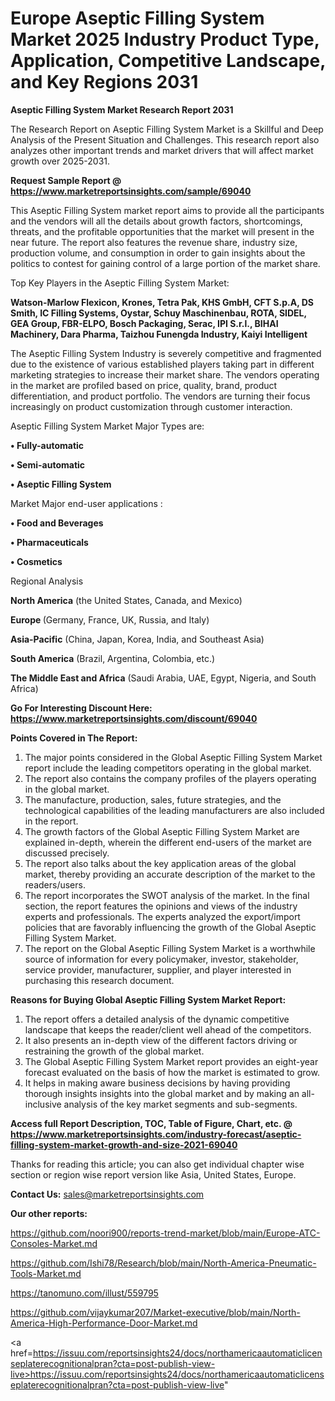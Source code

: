 # Europe Aseptic Filling System Market 2025 Industry Product Type, Application, Competitive Landscape, and Key Regions 2031

<strong>Aseptic Filling System Market Research Report 2031</strong>

The Research Report on Aseptic Filling System Market is a Skillful and Deep Analysis of the Present Situation and Challenges. This research report also analyzes other important trends and market drivers that will affect market growth over 2025-2031.

<strong>Request Sample Report @ <a href=https://www.marketreportsinsights.com/sample/69040>https://www.marketreportsinsights.com/sample/69040</a></strong>

This Aseptic Filling System market report aims to provide all the participants and the vendors will all the details about growth factors, shortcomings, threats, and the profitable opportunities that the market will present in the near future. The report also features the revenue share, industry size, production volume, and consumption in order to gain insights about the politics to contest for gaining control of a large portion of the market share.

Top Key Players in the Aseptic Filling System Market:

<strong>Watson-Marlow Flexicon, Krones, Tetra Pak, KHS GmbH, CFT S.p.A, DS Smith, IC Filling Systems, Oystar, Schuy Maschinenbau, ROTA, SIDEL, GEA Group, FBR-ELPO, Bosch Packaging, Serac, IPI S.r.l., BIHAI Machinery, Dara Pharma, Taizhou Funengda Industry, Kaiyi Intelligent</strong>

The Aseptic Filling System Industry is severely competitive and fragmented due to the existence of various established players taking part in different marketing strategies to increase their market share. The vendors operating in the market are profiled based on price, quality, brand, product differentiation, and product portfolio. The vendors are turning their focus increasingly on product customization through customer interaction.

Aseptic Filling System Market Major Types are:

<strong>• Fully-automatic

• Semi-automatic

• Aseptic Filling System</strong>

Market Major end-user applications :

<strong>• Food and Beverages

• Pharmaceuticals

• Cosmetics</strong>

Regional Analysis

</u><strong><b>North America</b></strong> (the United States, Canada, and Mexico)

<strong><b>Europe </b></strong>(Germany, France, UK, Russia, and Italy)

<strong><b>Asia-Pacific</b></strong> (China, Japan, Korea, India, and Southeast Asia)

<strong><b>South America</b></strong> (Brazil, Argentina, Colombia, etc.)

<strong><b>The Middle East and Africa</b></strong> (Saudi Arabia, UAE, Egypt, Nigeria, and South Africa)

<strong>Go For Interesting Discount Here: <a href=https://www.marketreportsinsights.com/discount/69040>https://www.marketreportsinsights.com/discount/69040</a></strong>

<strong>Points Covered in The Report:</strong>
<ol>
  <li>The major points considered in the Global Aseptic Filling System Market report include the leading competitors operating in the global market.</li>
  <li>The report also contains the company profiles of the players operating in the global market.</li>
  <li>The manufacture, production, sales, future strategies, and the technological capabilities of the leading manufacturers are also included in the report.</li>
  <li>The growth factors of the Global Aseptic Filling System Market are explained in-depth, wherein the different end-users of the market are discussed precisely.</li>
  <li>The report also talks about the key application areas of the global market, thereby providing an accurate description of the market to the readers/users.</li>
  <li>The report incorporates the SWOT analysis of the market. In the final section, the report features the opinions and views of the industry experts and professionals. The experts analyzed the export/import policies that are favorably influencing the growth of the Global Aseptic Filling System Market.</li>
  <li>The report on the Global Aseptic Filling System Market is a worthwhile source of information for every policymaker, investor, stakeholder, service provider, manufacturer, supplier, and player interested in purchasing this research document.</li>
</ol>
<strong>Reasons for Buying Global Aseptic Filling System Market Report:</strong>

<ol>
  <li>The report offers a detailed analysis of the dynamic competitive landscape that keeps the reader/client well ahead of the competitors.</li>
  <li>It also presents an in-depth view of the different factors driving or restraining the growth of the global market.</li>
  <li>The Global Aseptic Filling System Market report provides an eight-year forecast evaluated on the basis of how the market is estimated to grow.</li>
  <li>It helps in making aware business decisions by having providing thorough insights insights into the global market and by making an all-inclusive analysis of the key market segments and sub-segments.</li>
</ol>
<strong>Access full Report Description, TOC, Table of Figure, Chart, etc. @ <a href=https://www.marketreportsinsights.com/industry-forecast/aseptic-filling-system-market-growth-and-size-2021-69040>https://www.marketreportsinsights.com/industry-forecast/aseptic-filling-system-market-growth-and-size-2021-69040</a></strong>


Thanks for reading this article; you can also get individual chapter wise section or region wise report version like Asia, United States, Europe.

<strong>Contact Us:</strong>
sales@marketreportsinsights.com

<strong>Our other reports:</strong>

<a href=https://github.com/noori900/reports-trend-market/blob/main/Europe-ATC-Consoles-Market.md>https://github.com/noori900/reports-trend-market/blob/main/Europe-ATC-Consoles-Market.md</a>

<a href=https://github.com/Ishi78/Research/blob/main/North-America-Pneumatic-Tools-Market.md>https://github.com/Ishi78/Research/blob/main/North-America-Pneumatic-Tools-Market.md</a>

<a href=https://tanomuno.com/illust/559795>https://tanomuno.com/illust/559795</a>

<a href=https://github.com/vijaykumar207/Market-executive/blob/main/North-America-High-Performance-Door-Market.md>https://github.com/vijaykumar207/Market-executive/blob/main/North-America-High-Performance-Door-Market.md</a>

<a href=https://issuu.com/reportsinsights24/docs/northamericaautomaticlicenseplaterecognitionalpran?cta=post-publish-view-live>https://issuu.com/reportsinsights24/docs/northamericaautomaticlicenseplaterecognitionalpran?cta=post-publish-view-live</a>"
